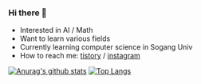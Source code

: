### Hi there 👋

-  Interested in AI / Math
-  Want to learn various fields
-  Currently learning computer science in Sogang Univ
-  How to reach me: [tistory](https://hellojaehoon.tistory.com/) / [instagram](https://www.instagram.com/choi_jae_hh) 

[![Anurag's github stats](https://github-readme-stats.vercel.app/api?username=ChoiJaeH)](https://github.com/anuraghazra/github-readme-stats)
[![Top Langs](https://github-readme-stats.vercel.app/api/top-langs/?username=ChoiJaeH&layout=compact)](https://github.com/anuraghazra/github-readme-stats)


